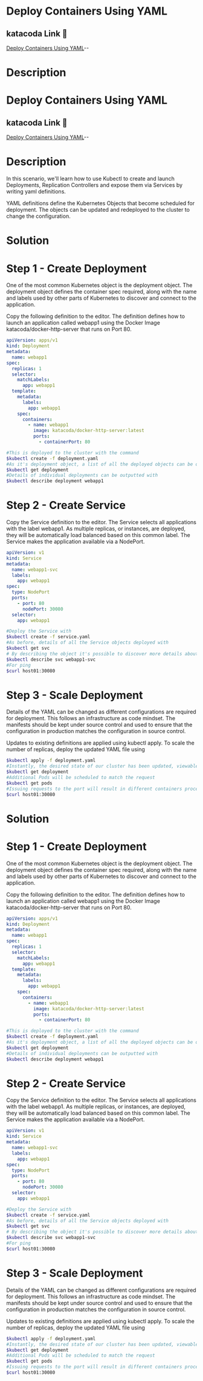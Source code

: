 # Deploy Containers Using YAML

## katacoda Link 🥋

[Deploy Containers Using YAML](https://www.katacoda.com/courses/kubernetes/creating-kubernetes-yaml-definitions)--

# Description

# Deploy Containers Using YAML

## katacoda Link 🥋

[Deploy Containers Using YAML](https://www.katacoda.com/courses/kubernetes/creating-kubernetes-yaml-definitions)--

# Description

In this scenario, we'll learn how to use Kubectl to create and launch Deployments, Replication Controllers and expose them via Services by writing yaml definitions.

YAML definitions define the Kubernetes Objects that become scheduled for deployment. The objects can be updated and redeployed to the cluster to change the configuration.

# Solution

# Step 1 - Create Deployment

One of the most common Kubernetes object is the deployment object. The deployment object defines the container spec required, along with the name and labels used by other parts of Kubernetes to discover and connect to the application.

Copy the following definition to the editor. The definition defines how to launch an application called webapp1 using the Docker Image katacoda/docker-http-server that runs on Port 80.

```yaml
apiVersion: apps/v1
kind: Deployment
metadata:
  name: webapp1
spec:
  replicas: 1
  selector:
    matchLabels:
      app: webapp1
  template:
    metadata:
      labels:
        app: webapp1
    spec:
      containers:
        - name: webapp1
          image: katacoda/docker-http-server:latest
          ports:
            - containerPort: 80
```

```sh
#This is deployed to the cluster with the command
$kubectl create -f deployment.yaml
#As it's deployment object, a list of all the deployed objects can be obtained via:
$kubectl get deployment
#Details of individual deployments can be outputted with
$kubectl describe deployment webapp1
```

# Step 2 - Create Service

Copy the Service definition to the editor. The Service selects all applications with the label webapp1. As multiple replicas, or instances, are deployed, they will be automatically load balanced based on this common label. The Service makes the application available via a NodePort.

```yaml
apiVersion: v1
kind: Service
metadata:
  name: webapp1-svc
  labels:
    app: webapp1
spec:
  type: NodePort
  ports:
    - port: 80
      nodePort: 30080
  selector:
    app: webapp1
```

```sh
#Deploy the Service with
$kubectl create -f service.yaml
#As before, details of all the Service objects deployed with
$kubectl get svc
# By describing the object it's possible to discover more details about the configuration
$kubectl describe svc webapp1-svc
#For ping
$curl host01:30080
```

# Step 3 - Scale Deployment

Details of the YAML can be changed as different configurations are required for deployment. This follows an infrastructure as code mindset. The manifests should be kept under source control and used to ensure that the configuration in production matches the configuration in source control.

Updates to existing definitions are applied using kubectl apply. To scale the number of replicas, deploy the updated YAML file using

```sh
$kubectl apply -f deployment.yaml
#Instantly, the desired state of our cluster has been updated, viewable with
$kubectl get deployment
#Additional Pods will be scheduled to match the request
$kubectl get pods
#Issuing requests to the port will result in different containers processing the request
$curl host01:30080
```

# Solution

# Step 1 - Create Deployment

One of the most common Kubernetes object is the deployment object. The deployment object defines the container spec required, along with the name and labels used by other parts of Kubernetes to discover and connect to the application.

Copy the following definition to the editor. The definition defines how to launch an application called webapp1 using the Docker Image katacoda/docker-http-server that runs on Port 80.

```yaml
apiVersion: apps/v1
kind: Deployment
metadata:
  name: webapp1
spec:
  replicas: 1
  selector:
    matchLabels:
      app: webapp1
  template:
    metadata:
      labels:
        app: webapp1
    spec:
      containers:
        - name: webapp1
          image: katacoda/docker-http-server:latest
          ports:
            - containerPort: 80
```

```sh
#This is deployed to the cluster with the command
$kubectl create -f deployment.yaml
#As it's deployment object, a list of all the deployed objects can be obtained via:
$kubectl get deployment
#Details of individual deployments can be outputted with
$kubectl describe deployment webapp1
```

# Step 2 - Create Service

Copy the Service definition to the editor. The Service selects all applications with the label webapp1. As multiple replicas, or instances, are deployed, they will be automatically load balanced based on this common label. The Service makes the application available via a NodePort.

```yaml
apiVersion: v1
kind: Service
metadata:
  name: webapp1-svc
  labels:
    app: webapp1
spec:
  type: NodePort
  ports:
    - port: 80
      nodePort: 30080
  selector:
    app: webapp1
```

```sh
#Deploy the Service with
$kubectl create -f service.yaml
#As before, details of all the Service objects deployed with
$kubectl get svc
# By describing the object it's possible to discover more details about the configuration
$kubectl describe svc webapp1-svc
#For ping
$curl host01:30080
```

# Step 3 - Scale Deployment

Details of the YAML can be changed as different configurations are required for deployment. This follows an infrastructure as code mindset. The manifests should be kept under source control and used to ensure that the configuration in production matches the configuration in source control.

Updates to existing definitions are applied using kubectl apply. To scale the number of replicas, deploy the updated YAML file using

```sh
$kubectl apply -f deployment.yaml
#Instantly, the desired state of our cluster has been updated, viewable with
$kubectl get deployment
#Additional Pods will be scheduled to match the request
$kubectl get pods
#Issuing requests to the port will result in different containers processing the request
$curl host01:30080
```
